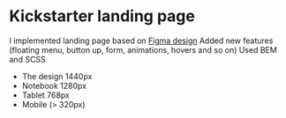# Kickstarter landing page

I implemented landing page based on [Figma design](https://www.figma.com/file/Ujp7bCFuvuJlkn8TSbQPSZ/%E2%84%9611-(kickstarter)?node-id=0%3A1) 
Added new features (floating menu, button up, form, animations, hovers and so on)
Used BEM and SCSS

- The design 1440px
- Notebook 1280px
- Tablet 768px
- Mobile (> 320px)

